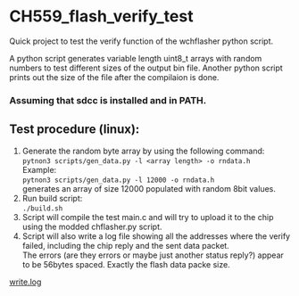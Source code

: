 # CH559_flash_verify_test
Quick project to test the verify function of the wchflasher python script.

A python script generates variable length uint8_t arrays with random numbers to test different sizes of the output bin file.
Another python script prints out the size of the file after the compilaion is done.

### Assuming that sdcc is installed and in PATH.

## Test procedure (linux):

1. Generate the random byte array by using the following command:  
`pytnon3 scripts/gen_data.py -l <array length> -o rndata.h`  
Example:  
`pytnon3 scripts/gen_data.py -l 12000 -o rndata.h`  
generates an array of size 12000 populated with random 8bit values.  
2. Run build script:  
`./build.sh`  
3. Script will compile the test main.c and will try to upload it to the chip using the modded chflasher.py script.
4. Script will also write a log file showing all the addresses where the verify failed, including the chip reply and the sent data packet.  
The errors (are they errors or maybe just another status reply?) appear to be 56bytes spaced. Exactly the flash data packe size.  

[write.log][pic1]





[pic1]: ch55x_flash3.png



